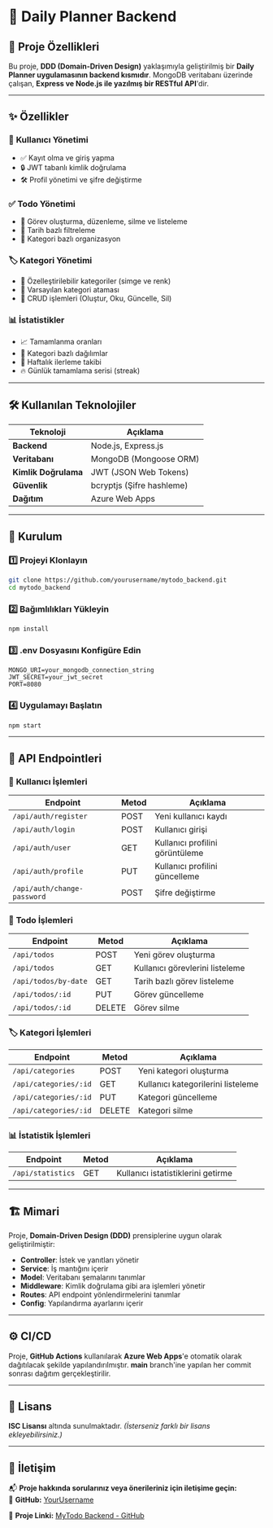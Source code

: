 # 📌 Daily Planner Backend

## 📖 Proje Özellikleri

Bu proje, **DDD (Domain-Driven Design)** yaklaşımıyla geliştirilmiş bir **Daily Planner uygulamasının backend kısmıdır**. MongoDB veritabanı üzerinde çalışan, **Express ve Node.js ile yazılmış bir RESTful API**'dir.

---

## ✨ Özellikler

### 🔑 **Kullanıcı Yönetimi**
- ✅ Kayıt olma ve giriş yapma
- 🔒 JWT tabanlı kimlik doğrulama
- 🛠 Profil yönetimi ve şifre değiştirme

### ✅ **Todo Yönetimi**
- 📝 Görev oluşturma, düzenleme, silme ve listeleme
- 📅 Tarih bazlı filtreleme
- 📂 Kategori bazlı organizasyon

### 🏷️ **Kategori Yönetimi**
- 🎨 Özelleştirilebilir kategoriler (simge ve renk)
- 📌 Varsayılan kategori ataması
- 🔄 CRUD işlemleri (Oluştur, Oku, Güncelle, Sil)

### 📊 **İstatistikler**
- 📈 Tamamlanma oranları
- 📂 Kategori bazlı dağılımlar
- 📅 Haftalık ilerleme takibi
- 🔥 Günlük tamamlama serisi (streak)

---

## 🛠 Kullanılan Teknolojiler

| Teknoloji | Açıklama |
|-----------|----------|
| **Backend** | Node.js, Express.js |
| **Veritabanı** | MongoDB (Mongoose ORM) |
| **Kimlik Doğrulama** | JWT (JSON Web Tokens) |
| **Güvenlik** | bcryptjs (Şifre hashleme) |
| **Dağıtım** | Azure Web Apps |

---

## 🚀 Kurulum

### **1️⃣ Projeyi Klonlayın**
```bash
git clone https://github.com/yourusername/mytodo_backend.git
cd mytodo_backend
```

### **2️⃣ Bağımlılıkları Yükleyin**
```bash
npm install
```

### **3️⃣ .env Dosyasını Konfigüre Edin**
```env
MONGO_URI=your_mongodb_connection_string
JWT_SECRET=your_jwt_secret
PORT=8080
```

### **4️⃣ Uygulamayı Başlatın**
```bash
npm start
```

---

## 📡 API Endpointleri

### 🔑 **Kullanıcı İşlemleri**
| Endpoint | Metod | Açıklama |
|----------|-------|----------|
| `/api/auth/register` | POST | Yeni kullanıcı kaydı |
| `/api/auth/login` | POST | Kullanıcı girişi |
| `/api/auth/user` | GET | Kullanıcı profilini görüntüleme |
| `/api/auth/profile` | PUT | Kullanıcı profilini güncelleme |
| `/api/auth/change-password` | POST | Şifre değiştirme |

### 📝 **Todo İşlemleri**
| Endpoint | Metod | Açıklama |
|----------|-------|----------|
| `/api/todos` | POST | Yeni görev oluşturma |
| `/api/todos` | GET | Kullanıcı görevlerini listeleme |
| `/api/todos/by-date` | GET | Tarih bazlı görev listeleme |
| `/api/todos/:id` | PUT | Görev güncelleme |
| `/api/todos/:id` | DELETE | Görev silme |

### 🏷️ **Kategori İşlemleri**
| Endpoint | Metod | Açıklama |
|----------|-------|----------|
| `/api/categories` | POST | Yeni kategori oluşturma |
| `/api/categories/:id` | GET | Kullanıcı kategorilerini listeleme |
| `/api/categories/:id` | PUT | Kategori güncelleme |
| `/api/categories/:id` | DELETE | Kategori silme |

### 📊 **İstatistik İşlemleri**
| Endpoint | Metod | Açıklama |
|----------|-------|----------|
| `/api/statistics` | GET | Kullanıcı istatistiklerini getirme |

---

## 🏗️ Mimari

Proje, **Domain-Driven Design (DDD)** prensiplerine uygun olarak geliştirilmiştir:

- **Controller**: İstek ve yanıtları yönetir
- **Service**: İş mantığını içerir
- **Model**: Veritabanı şemalarını tanımlar
- **Middleware**: Kimlik doğrulama gibi ara işlemleri yönetir
- **Routes**: API endpoint yönlendirmelerini tanımlar
- **Config**: Yapılandırma ayarlarını içerir

---

## ⚙️ CI/CD

Proje, **GitHub Actions** kullanılarak **Azure Web Apps**'e otomatik olarak dağıtılacak şekilde yapılandırılmıştır. **main** branch'ine yapılan her commit sonrası dağıtım gerçekleştirilir.

---

## 📜 Lisans

**ISC Lisansı** altında sunulmaktadır. *(İsterseniz farklı bir lisans ekleyebilirsiniz.)*

---

## 📩 İletişim

📬 **Proje hakkında sorularınız veya önerileriniz için iletişime geçin:**  
📌 **GitHub:** [YourUsername](https://github.com/yourusername)

🔗 **Proje Linki:** [MyTodo Backend - GitHub](https://github.com/yourusername/mytodo_backend)
